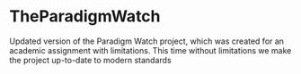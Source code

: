 # TheParadigmWatch
Updated version of the Paradigm Watch project, which was created for an academic assignment with limitations. This time without limitations we make the project up-to-date to modern standards
